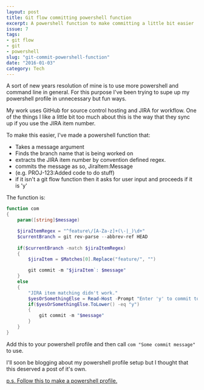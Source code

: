```yaml
---
layout: post
title: Git flow committing powershell function
excerpt: A powershell function to make committing a little bit easier
issue: 7
tags: 
- git flow
- git
- powershell
slug: "git-commit-powershell-function"
date: "2016-01-03"
category: Tech
---
```




A sort of new years resolution of mine is to use more powershell and command line in general. For this purpose I've been trying to supe up my powershell profile in unnecessary but fun ways. 

My work uses GitHub for source control hosting and JIRA for workflow. 
One of the things I like a little bit too much about this is the way that they sync up if you use the JIRA item number.

To make this easier, I've made a powershell function that:

- Takes a message argument
- Finds the branch name that is being worked on
- extracts the JIRA item number by convention defined regex.
- commits the message as so, JiraItem:Message
- (e.g. PROJ-123:Added code to do stuff)
- if it isn't a git flow function then it asks for user input and proceeds if it is 'y'

The function is:

``` powershell
function com
{
    param([string]$message)

    $jiraItemRegex = "^feature\/[A-Za-z]+(\-|_)\d+"
    $currentBranch = git rev-parse --abbrev-ref HEAD
    
    if($currentBranch -match $jiraItemRegex)
    {
        $jiraItem = $Matches[0].Replace("feature/", "")

        git commit -m "$jiraItem`: $message"
    }
    else
    {
        "JIRA item matching didn't work."
        $yesOrSomethingElse = Read-Host -Prompt "Enter 'y' to commit to branch '$currentbranch'. Anything else will abort"
        if($yesOrSomethingElse.ToLower() -eq "y")
        {
            git commit -m "$message"
        }
    }
}
```

Add this to your powershell profile and then call `com "Some commit message"` to use.

I'll soon be blogging about my powershell profile setup but I thought that this deserved a post of it's own.

[p.s. Follow this to make a powershell profile.](http://www.howtogeek.com/50236/customizing-your-powershell-profile/)
